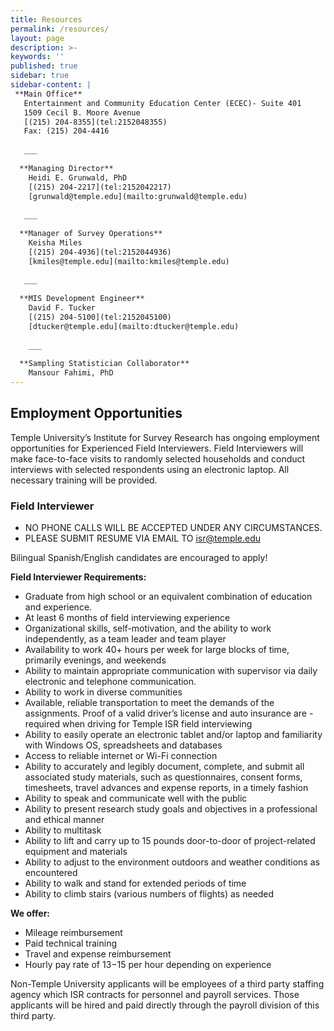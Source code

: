 ```yaml
---
title: Resources
permalink: /resources/
layout: page
description: >-
keywords: ''
published: true
sidebar: true
sidebar-content: |
 **Main Office**   
   Entertainment and Community Education Center (ECEC)- Suite 401   
   1509 Cecil B. Moore Avenue   
   [(215) 204-8355](tel:2152048355)       
   Fax: (215) 204-4416    
   
   ___
   
  **Managing Director**   
    Heidi E. Grunwald, PhD   
    [(215) 204-2217](tel:2152042217)   
    [grunwald@temple.edu](mailto:grunwald@temple.edu)    
   
   ___
   
  **Manager of Survey Operations**   
    Keisha Miles    
    [(215) 204-4936](tel:2152044936)       
    [kmiles@temple.edu](mailto:kmiles@temple.edu)    
    
   ___
   
  **MIS Development Engineer**   
    David F. Tucker         
    [(215) 204-5100](tel:2152045100)        
    [dtucker@temple.edu](mailto:dtucker@temple.edu)    
    
    ___
   
  **Sampling Statistician Collaborator**   
    Mansour Fahimi, PhD               
---
```

## Employment Opportunities
Temple University’s Institute for Survey Research has ongoing employment opportunities for Experienced Field Interviewers. Field Interviewers will make face-to-face visits to randomly selected households and conduct interviews with selected respondents using an electronic laptop. All necessary training will be provided.

### Field Interviewer
- NO PHONE CALLS WILL BE ACCEPTED UNDER ANY CIRCUMSTANCES.
- PLEASE SUBMIT RESUME VIA EMAIL TO [isr@temple.edu](mailto:isr@temple.edu)

Bilingual Spanish/English candidates are encouraged to apply!

**Field Interviewer Requirements:**
- Graduate from high school or an equivalent combination of education and experience.
- At least 6 months of field interviewing experience
- Organizational skills, self-motivation, and the ability to work independently, as a team leader and team player
- Availability to work 40+ hours per week for large blocks of time, primarily evenings, and weekends
- Ability to maintain appropriate communication with supervisor via daily electronic and telephone communication.
- Ability to work in diverse communities
- Available, reliable transportation to meet the demands of the assignments. Proof of a valid driver’s license and auto insurance are - required when driving for Temple ISR field interviewing
- Ability to easily operate an electronic tablet and/or laptop and familiarity with Windows OS, spreadsheets and databases
- Access to reliable internet or Wi-Fi connection
- Ability to accurately and legibly document, complete, and submit all associated study materials, such as questionnaires, consent forms, timesheets, travel advances and expense reports, in a timely fashion
- Ability to speak and communicate well with the public
- Ability to present research study goals and objectives in a professional and ethical manner
- Ability to multitask
- Ability to lift and carry up to 15 pounds door-to-door of project-related equipment and materials
- Ability to adjust to the environment outdoors and weather conditions as encountered
- Ability to walk and stand for extended periods of time
- Ability to climb stairs (various numbers of flights) as needed

**We offer:**
- Mileage reimbursement
- Paid technical training
- Travel and expense reimbursement
- Hourly pay rate of $13-$15 per hour depending on experience
 
Non-Temple University applicants will be employees of a third party staffing agency which ISR contracts for personnel and payroll services. Those applicants will be hired and paid directly through the payroll division of this third party.
